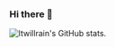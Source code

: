 ### Hi there 👋

![Itwillrain's GitHub stats](https://github-readme-stats.vercel.app/api?username=itwillrain&show_icons=true&theme=synthwave).

<!--
**itwillrain/itwillrain** is a ✨ _special_ ✨ repository because its `README.md` (this file) appears on your GitHub profile.


Here are some ideas to get you started:

- 🔭 I’m currently working on ...
- 🌱 I’m currently learning ...
- 👯 I’m looking to collaborate on ...
- 🤔 I’m looking for help with ...
- 💬 Ask me about ...
- 📫 How to reach me: ...
- 😄 Pronouns: ...
- ⚡ Fun fact: ...
-->
